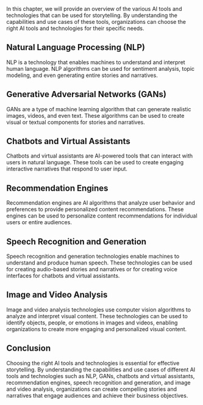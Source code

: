 
In this chapter, we will provide an overview of the various AI tools and technologies that can be used for storytelling. By understanding the capabilities and use cases of these tools, organizations can choose the right AI tools and technologies for their specific needs.

Natural Language Processing (NLP)
---------------------------------

NLP is a technology that enables machines to understand and interpret human language. NLP algorithms can be used for sentiment analysis, topic modeling, and even generating entire stories and narratives.

Generative Adversarial Networks (GANs)
--------------------------------------

GANs are a type of machine learning algorithm that can generate realistic images, videos, and even text. These algorithms can be used to create visual or textual components for stories and narratives.

Chatbots and Virtual Assistants
-------------------------------

Chatbots and virtual assistants are AI-powered tools that can interact with users in natural language. These tools can be used to create engaging interactive narratives that respond to user input.

Recommendation Engines
----------------------

Recommendation engines are AI algorithms that analyze user behavior and preferences to provide personalized content recommendations. These engines can be used to personalize content recommendations for individual users or entire audiences.

Speech Recognition and Generation
---------------------------------

Speech recognition and generation technologies enable machines to understand and produce human speech. These technologies can be used for creating audio-based stories and narratives or for creating voice interfaces for chatbots and virtual assistants.

Image and Video Analysis
------------------------

Image and video analysis technologies use computer vision algorithms to analyze and interpret visual content. These technologies can be used to identify objects, people, or emotions in images and videos, enabling organizations to create more engaging and personalized visual content.

Conclusion
----------

Choosing the right AI tools and technologies is essential for effective storytelling. By understanding the capabilities and use cases of different AI tools and technologies such as NLP, GANs, chatbots and virtual assistants, recommendation engines, speech recognition and generation, and image and video analysis, organizations can create compelling stories and narratives that engage audiences and achieve their business objectives.
